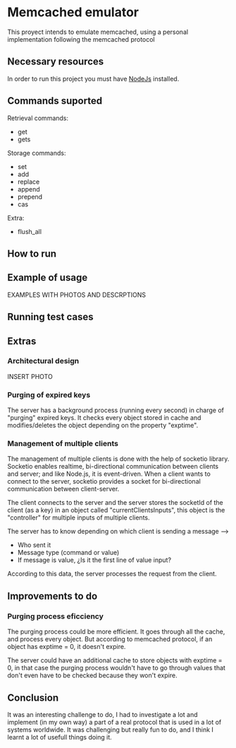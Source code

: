 # Memcached emulator

This proyect intends to emulate memcached, using a personal implementation following the memcached protocol

## Necessary resources

In order to run this project you must have [NodeJs](https://nodejs.org/es/download/) installed.

## Commands suported

Retrieval commands:
* get
* gets

Storage commands:
* set
* add
* replace
* append
* prepend
* cas

Extra:

* flush_all

## How to run

## Example of usage

EXAMPLES WITH PHOTOS AND DESCRPTIONS

## Running test cases

## Extras

### Architectural design

INSERT PHOTO

### Purging of expired keys

The server has a background process (running every second) in charge of "purging" expired keys. 
It checks every object stored in cache and modifies/deletes the object depending on the property "exptime".

### Management of multiple clients

The management of multiple clients is done with the help of socketio library.
Socketio enables realtime, bi-directional communication between clients and server; and like Node.js, it is event-driven.
When a client wants to connect to the server, socketio provides a socket for bi-directional communication between client-server. 

The client connects to the server and the server stores the socketId of the client (as a key) in an object called "currentClientsInputs", this object is the "controller" for multiple inputs of multiple clients.

The server has to know depending on which client is sending a message --> 

* Who sent it
* Message type (command or value)
* If message is value, ¿Is it the first line of value input?

According to this data, the server processes the request from the client.

## Improvements to do

### Purging process eficciency

The purging process could be more efficient. It goes through all the cache, and process every object.
But according to memcached protocol, if an object has exptime = 0, it doesn't expire.

The server could have an additional cache to store objects with exptime = 0, in that case the purging process wouldn't have to go through values that don't even have to be checked because they won't expire.

## Conclusion

It was an interesting challenge to do, I had to investigate a lot and implement (in my own way) a part of a real protocol that is used in a lot of systems worldwide.
It was challenging but really fun to do, and I think I learnt a lot of usefull things doing it.

